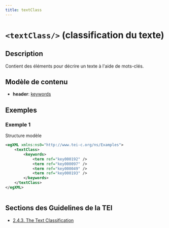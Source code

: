 ```yaml
---
title: textClass
---
```




# `<textClass/>` (classification du texte)

## Description

Contient des éléments pour décrire un texte à l'aide de mots-clés. 

## Modèle de contenu

- **header**: [keywords](keywords.md)

## Exemples

### Exemple 1

Structure modèle

```xml
<egXML xmlns:ns0="http://www.tei-c.org/ns/Examples">
    <textClass>
        <keywords>
            <term ref="key000192" />
            <term ref="key000097" />
            <term ref="key000049" />
            <term ref="key000193" />
        </keywords>
    </textClass>
</egXML>
               
```

## Sections des Guidelines de la TEI

- [2.4.3. The Text Classification](https://www.tei-c.org/release/doc/tei-p5-doc/en/html/HD.html#HD43)